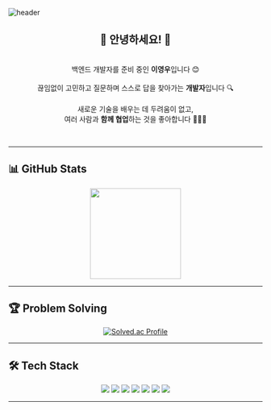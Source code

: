 <!-- 헤더 배너 -->
![header](https://capsule-render.vercel.app/api?type=waving&height=250&color=gradient&text=이영우%20(Youngwoo%20Lee)&fontAlign=50&fontSize=50&fontColor=ffffff)

<h2 align="center">👋 안녕하세요! 👋</h2> 
<p align="center">
  <br/>
  백엔드 개발자를 준비 중인 <strong>이영우</strong>입니다 😊
  <br/><br/>
  끊임없이 고민하고 질문하며 스스로 답을 찾아가는 <strong>개발자</strong>입니다 🔍
  <br/><br/>
  새로운 기술을 배우는 데 두려움이 없고,<br/>
  여러 사람과 <strong>함께 협업</strong>하는 것을 좋아합니다 🧑‍🤝‍🧑
</p>
<br/>



---

## 📊 GitHub Stats

<p align="center">
  <a href="https://github.com/anuraghazra/github-readme-stats">
    <img height="180em" src="https://github-readme-stats.vercel.app/api?username=youngwoo2&show_icons=true&theme=tokyonight&hide_border=true" />
  </a>
</p>

---

## 🏆 Problem Solving

<p align="center">
  <a href="https://solved.ac/dodoyou">
    <img src="http://mazassumnida.wtf/api/v2/generate_badge?boj=dodoyou" alt="Solved.ac Profile"/>
  </a>
</p>

---

## 🛠 Tech Stack

<p align="center">
  <img src="https://img.shields.io/badge/Java-007396?style=for-the-badge&logo=openjdk&logoColor=white"/>
  <img src="https://img.shields.io/badge/Spring%20Boot-6DB33F?style=for-the-badge&logo=springboot&logoColor=white"/>
  <img src="https://img.shields.io/badge/MySQL-4479A1?style=for-the-badge&logo=mysql&logoColor=white"/>
  <img src="https://img.shields.io/badge/Vue.js-4FC08D?style=for-the-badge&logo=vue.js&logoColor=white"/>
  <img src="https://img.shields.io/badge/HTML5-E34F26?style=for-the-badge&logo=html5&logoColor=white"/>
  <img src="https://img.shields.io/badge/Docker-2496ED?style=for-the-badge&logo=docker&logoColor=white"/>
  <img src="https://img.shields.io/badge/AWS-232F3E?style=for-the-badge&logo=amazonaws&logoColor=white"/>
</p>

---
